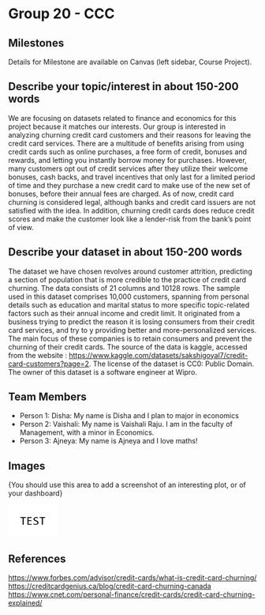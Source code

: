 # Group 20 - CCC

## Milestones

Details for Milestone are available on Canvas (left sidebar, Course Project).

## Describe your topic/interest in about 150-200 words

We are focusing on datasets related to finance and economics for this project because it matches our interests. Our group is interested in analyzing churning credit card customers and their reasons for leaving the credit card services. There are a multitude of benefits arising from using credit cards such as online purchases, a free form of credit, bonuses and rewards, and letting you instantly borrow money for purchases. However, many customers opt out of credit services after they utilize their welcome bonuses, cash backs, and travel incentives that only last for a limited period of time and they purchase a new credit card to make use of the new set of bonuses, before their annual fees are charged. As of now, credit card churning is considered legal, although banks and credit card issuers are not satisfied with the idea. In addition, churning credit cards does reduce credit scores and make the customer look like a lender-risk from the bank’s point of view.  



## Describe your dataset in about 150-200 words


The dataset we have chosen revolves around customer attrition, predicting a section of population that is more credible to the practice of credit card churning. The data consists of 21 columns and 10128 rows. The sample used in this dataset comprises 10,000 customers, spanning from personal details such as education and marital status to more specific topic-related factors such as their annual income and credit limit. It originated from a business trying to predict the reason it is losing consumers from their credit card services, and try to y providing better and more-personalized services. The main focus of these companies is to retain consumers and prevent the churning of their credit cards.  The source of the data is kaggle, accessed from the website : https://www.kaggle.com/datasets/sakshigoyal7/credit-card-customers?page=2. 
The license of the dataset is CC0: Public Domain. 
The owner of this dataset is a software engineer at Wipro. 


## Team Members

- Person 1: Disha: My name is Disha and I plan to major in economics
- Person 2: Vaishali: My name is Vaishali Raju. I am in the faculty of Management, with a minor in Economics.
- Person 3: Ajneya: My name is Ajneya and I love maths!

## Images

{You should use this area to add a screenshot of an interesting plot, or of your dashboard}

<img src ="images/test.png" width="100px">

## References



https://www.forbes.com/advisor/credit-cards/what-is-credit-card-churning/
https://creditcardgenius.ca/blog/credit-card-churning-canada
https://www.cnet.com/personal-finance/credit-cards/credit-card-churning-explained/




